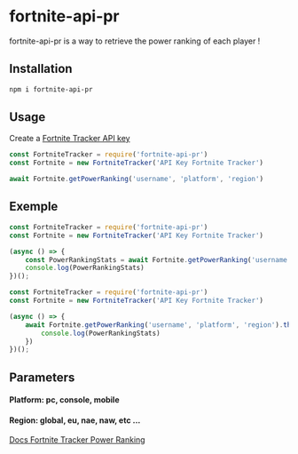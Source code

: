 # fortnite-api-pr

fortnite-api-pr is a way to retrieve the power ranking of each player !

## Installation

```bash
npm i fortnite-api-pr
```

## Usage

Create a [Fortnite Tracker API key](https://tracker.gg/developers)

```js
const FortniteTracker = require('fortnite-api-pr')
const Fortnite = new FortniteTracker('API Key Fortnite Tracker')

await Fortnite.getPowerRanking('username', 'platform', 'region')
```

## Exemple


```js
const FortniteTracker = require('fortnite-api-pr')
const Fortnite = new FortniteTracker('API Key Fortnite Tracker')

(async () => {
    const PowerRankingStats = await Fortnite.getPowerRanking('username', 'platform', 'region')
    console.log(PowerRankingStats)
})();
```

```js
const FortniteTracker = require('fortnite-api-pr')
const Fortnite = new FortniteTracker('API Key Fortnite Tracker')

(async () => {
    await Fortnite.getPowerRanking('username', 'platform', 'region').then(PowerRankingStats => {
        console.log(PowerRankingStats)
    })
})();
```

## Parameters

#### Platform: pc, console, mobile
#### Region: global, eu, nae, naw, etc ...

[Docs Fortnite Tracker Power Ranking](https://tracker.gg/developers/docs/titles/fortnitepr)